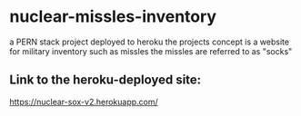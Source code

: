 # nuclear-missles-inventory


a PERN stack project deployed to heroku
the projects concept is a website for military inventory such as missles
the missles are referred to as "socks"

## Link to the heroku-deployed site:
https://nuclear-sox-v2.herokuapp.com/
